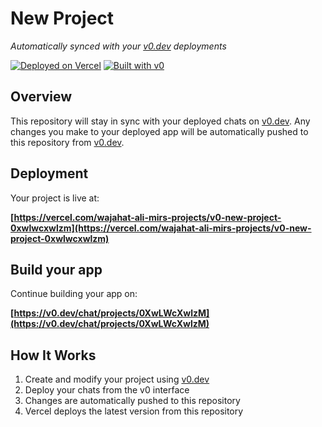 # New Project

*Automatically synced with your [v0.dev](https://v0.dev) deployments*

[![Deployed on Vercel](https://img.shields.io/badge/Deployed%20on-Vercel-black?style=for-the-badge&logo=vercel)](https://vercel.com/wajahat-ali-mirs-projects/v0-new-project-0xwlwcxwlzm)
[![Built with v0](https://img.shields.io/badge/Built%20with-v0.dev-black?style=for-the-badge)](https://v0.dev/chat/projects/0XwLWcXwlzM)

## Overview

This repository will stay in sync with your deployed chats on [v0.dev](https://v0.dev).
Any changes you make to your deployed app will be automatically pushed to this repository from [v0.dev](https://v0.dev).

## Deployment

Your project is live at:

**[https://vercel.com/wajahat-ali-mirs-projects/v0-new-project-0xwlwcxwlzm](https://vercel.com/wajahat-ali-mirs-projects/v0-new-project-0xwlwcxwlzm)**

## Build your app

Continue building your app on:

**[https://v0.dev/chat/projects/0XwLWcXwlzM](https://v0.dev/chat/projects/0XwLWcXwlzM)**

## How It Works

1. Create and modify your project using [v0.dev](https://v0.dev)
2. Deploy your chats from the v0 interface
3. Changes are automatically pushed to this repository
4. Vercel deploys the latest version from this repository
